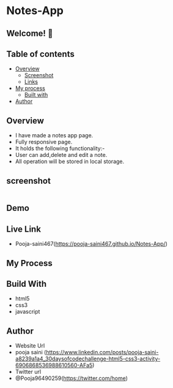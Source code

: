 # Notes-App

## Welcome! 👋

## Table of contents

- [Overview](#overview)
  - [Screenshot](#screenshot)
  - [Links](#links)
- [My process](#my-process)
  - [Built with](#built-with)
- [Author](#author)

## Overview 
- I have made a notes app page.
- Fully responsive page.
- It holds the following functionality:-
- User can add,delete and edit a note.
- All operation will be stored in local storage.

## screenshot
<img src="">

## Demo

## Live Link
- Pooja-saini467(https://pooja-saini467.github.io/Notes-App/)


## My Process
## Build With
- html5
- css3
- javascript

## Author
- Website Url
- pooja saini (https://www.linkedin.com/posts/pooja-saini-a8239a1a4_30daysofcodechallenge-html5-css3-activity-6906868536988610560-AFa5)
- Twitter url
- @Pooja96490259(https://twitter.com/home)
